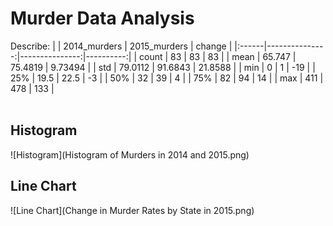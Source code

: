 # Murder Data Analysis
Describe:
|       |   2014_murders |   2015_murders |    change |
|:------|---------------:|---------------:|----------:|
| count |        83      |        83      |  83       |
| mean  |        65.747  |        75.4819 |   9.73494 |
| std   |        79.0112 |        91.6843 |  21.8588  |
| min   |         0      |         1      | -19       |
| 25%   |        19.5    |        22.5    |  -3       |
| 50%   |        32      |        39      |   4       |
| 75%   |        82      |        94      |  14       |
| max   |       411      |       478      | 133       |<br><br>
## Histogram
![Histogram](Histogram of Murders in 2014 and 2015.png)
## Line Chart
![Line Chart](Change in Murder Rates by State in 2015.png)
